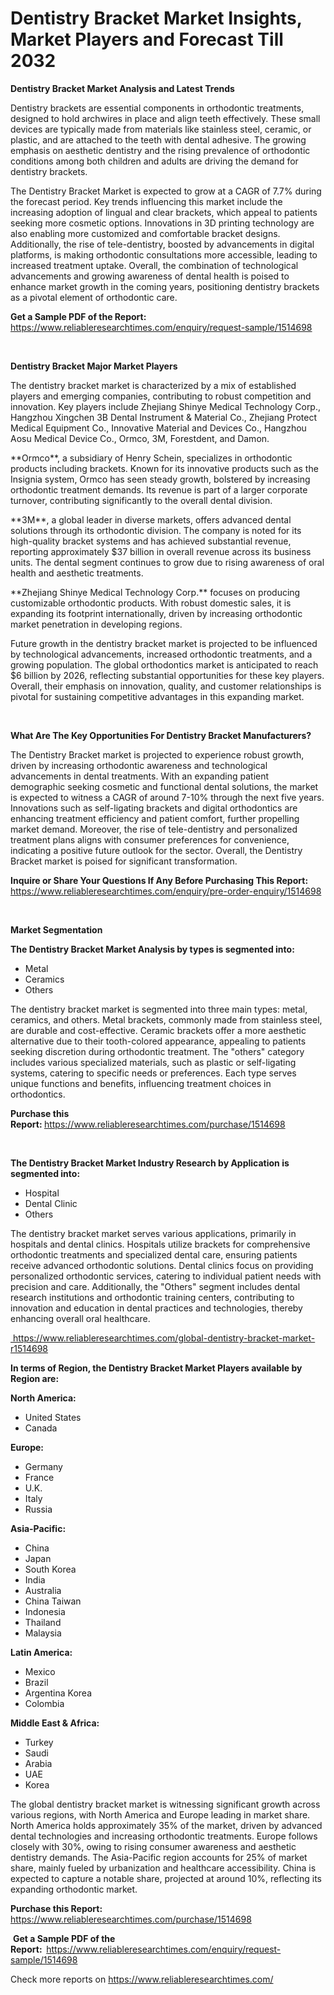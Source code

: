 <p><h1>Dentistry Bracket Market Insights, Market Players and Forecast Till 2032</h1></p><p><strong>Dentistry Bracket Market Analysis and Latest Trends</strong></p>
<p><p>Dentistry brackets are essential components in orthodontic treatments, designed to hold archwires in place and align teeth effectively. These small devices are typically made from materials like stainless steel, ceramic, or plastic, and are attached to the teeth with dental adhesive. The growing emphasis on aesthetic dentistry and the rising prevalence of orthodontic conditions among both children and adults are driving the demand for dentistry brackets.</p><p>The Dentistry Bracket Market is expected to grow at a CAGR of 7.7% during the forecast period. Key trends influencing this market include the increasing adoption of lingual and clear brackets, which appeal to patients seeking more cosmetic options. Innovations in 3D printing technology are also enabling more customized and comfortable bracket designs. Additionally, the rise of tele-dentistry, boosted by advancements in digital platforms, is making orthodontic consultations more accessible, leading to increased treatment uptake. Overall, the combination of technological advancements and growing awareness of dental health is poised to enhance market growth in the coming years, positioning dentistry brackets as a pivotal element of orthodontic care.</p></p>
<p><strong>Get a Sample PDF of the Report:&nbsp;</strong> <a href="https://www.reliableresearchtimes.com/enquiry/request-sample/1514698?utm_campaign=2264&utm_medium=2&utm_source=Github&utm_content=ia&utm_term=29032025&utm_id=dentistry-bracket">https://www.reliableresearchtimes.com/enquiry/request-sample/1514698</a></p>
<p>&nbsp;</p>
<p><strong>Dentistry Bracket Major Market Players</strong></p>
<p><p>The dentistry bracket market is characterized by a mix of established players and emerging companies, contributing to robust competition and innovation. Key players include Zhejiang Shinye Medical Technology Corp., Hangzhou Xingchen 3B Dental Instrument & Material Co., Zhejiang Protect Medical Equipment Co., Innovative Material and Devices Co., Hangzhou Aosu Medical Device Co., Ormco, 3M, Forestdent, and Damon.</p><p>**Ormco**, a subsidiary of Henry Schein, specializes in orthodontic products including brackets. Known for its innovative products such as the Insignia system, Ormco has seen steady growth, bolstered by increasing orthodontic treatment demands. Its revenue is part of a larger corporate turnover, contributing significantly to the overall dental division.</p><p>**3M**, a global leader in diverse markets, offers advanced dental solutions through its orthodontic division. The company is noted for its high-quality bracket systems and has achieved substantial revenue, reporting approximately $37 billion in overall revenue across its business units. The dental segment continues to grow due to rising awareness of oral health and aesthetic treatments.</p><p>**Zhejiang Shinye Medical Technology Corp.** focuses on producing customizable orthodontic products. With robust domestic sales, it is expanding its footprint internationally, driven by increasing orthodontic market penetration in developing regions.</p><p>Future growth in the dentistry bracket market is projected to be influenced by technological advancements, increased orthodontic treatments, and a growing population. The global orthodontics market is anticipated to reach $6 billion by 2026, reflecting substantial opportunities for these key players. Overall, their emphasis on innovation, quality, and customer relationships is pivotal for sustaining competitive advantages in this expanding market.</p></p>
<p>&nbsp;</p>
<p><strong>What Are The Key Opportunities For Dentistry Bracket Manufacturers?</strong></p>
<p><p>The Dentistry Bracket market is projected to experience robust growth, driven by increasing orthodontic awareness and technological advancements in dental treatments. With an expanding patient demographic seeking cosmetic and functional dental solutions, the market is expected to witness a CAGR of around 7-10% through the next five years. Innovations such as self-ligating brackets and digital orthodontics are enhancing treatment efficiency and patient comfort, further propelling market demand. Moreover, the rise of tele-dentistry and personalized treatment plans aligns with consumer preferences for convenience, indicating a positive future outlook for the sector. Overall, the Dentistry Bracket market is poised for significant transformation.</p></p>
<p><strong>Inquire or Share Your Questions If Any Before Purchasing This Report:</strong> <a href="https://www.reliableresearchtimes.com/enquiry/pre-order-enquiry/1514698?utm_campaign=2264&utm_medium=2&utm_source=Github&utm_content=ia&utm_term=29032025&utm_id=dentistry-bracket">https://www.reliableresearchtimes.com/enquiry/pre-order-enquiry/1514698</a></p>
<p>&nbsp;</p>
<p><strong>Market Segmentation</strong></p>
<p><strong>The Dentistry Bracket Market Analysis by types is segmented into:</strong></p>
<p><ul><li>Metal</li><li>Ceramics</li><li>Others</li></ul></p>
<p><p>The dentistry bracket market is segmented into three main types: metal, ceramics, and others. Metal brackets, commonly made from stainless steel, are durable and cost-effective. Ceramic brackets offer a more aesthetic alternative due to their tooth-colored appearance, appealing to patients seeking discretion during orthodontic treatment. The "others" category includes various specialized materials, such as plastic or self-ligating systems, catering to specific needs or preferences. Each type serves unique functions and benefits, influencing treatment choices in orthodontics.</p></p>
<p><strong>Purchase this Report:&nbsp;</strong><a href="https://www.reliableresearchtimes.com/purchase/1514698?utm_campaign=2264&utm_medium=2&utm_source=Github&utm_content=ia&utm_term=29032025&utm_id=dentistry-bracket">https://www.reliableresearchtimes.com/purchase/1514698</a></p>
<p>&nbsp;</p>
<p><strong>The Dentistry Bracket Market Industry Research by Application is segmented into:</strong></p>
<p><ul><li>Hospital</li><li>Dental Clinic</li><li>Others</li></ul></p>
<p><p>The dentistry bracket market serves various applications, primarily in hospitals and dental clinics. Hospitals utilize brackets for comprehensive orthodontic treatments and specialized dental care, ensuring patients receive advanced orthodontic solutions. Dental clinics focus on providing personalized orthodontic services, catering to individual patient needs with precision and care. Additionally, the "Others" segment includes dental research institutions and orthodontic training centers, contributing to innovation and education in dental practices and technologies, thereby enhancing overall oral healthcare.</p></p>
<p><a href="https://www.reliableresearchtimes.com/global-dentistry-bracket-market-r1514698?utm_campaign=2264&utm_medium=2&utm_source=Github&utm_content=ia&utm_term=29032025&utm_id=dentistry-bracket">&nbsp;https://www.reliableresearchtimes.com/global-dentistry-bracket-market-r1514698</a></p>
<p><strong>In terms of Region, the Dentistry Bracket Market Players available by Region are:</strong></p>
<p>
    <p> <strong> North America: </strong>
        <ul>
            <li>United States</li>
            <li>Canada</li>
        </ul>
        </p> 
    <p> <strong> Europe: </strong>
        <ul>
            <li>Germany</li>
            <li>France</li>
            <li>U.K.</li>
            <li>Italy</li>
            <li>Russia</li>
        </ul>
        </p> 
    <p> <strong> Asia-Pacific: </strong>
        <ul>
            <li>China</li>
            <li>Japan</li>
            <li>South Korea</li>
            <li>India</li>
            <li>Australia</li>
            <li>China Taiwan</li>
            <li>Indonesia</li>
            <li>Thailand</li>
            <li>Malaysia</li>
        </ul>
        </p> 
    <p> <strong> Latin America: </strong>
        <ul>
            <li>Mexico</li>
            <li>Brazil</li>
            <li>Argentina Korea</li>
            <li>Colombia</li>
        </ul>
        </p> 
    <p> <strong> Middle East & Africa: </strong>
        <ul>
            <li>Turkey</li>
            <li>Saudi</li>
            <li>Arabia</li>
            <li>UAE</li>
            <li>Korea</li>
        </ul>
    </p>
    </p>
<p><p>The global dentistry bracket market is witnessing significant growth across various regions, with North America and Europe leading in market share. North America holds approximately 35% of the market, driven by advanced dental technologies and increasing orthodontic treatments. Europe follows closely with 30%, owing to rising consumer awareness and aesthetic dentistry demands. The Asia-Pacific region accounts for 25% of market share, mainly fueled by urbanization and healthcare accessibility. China is expected to capture a notable share, projected at around 10%, reflecting its expanding orthodontic market.</p></p>
<p><strong>Purchase this Report: </strong><a href="https://www.reliableresearchtimes.com/purchase/1514698?utm_campaign=2264&utm_medium=2&utm_source=Github&utm_content=ia&utm_term=29032025&utm_id=dentistry-bracket">https://www.reliableresearchtimes.com/purchase/1514698</a></p>
<p>&nbsp;<strong>Get a Sample PDF of the Report:&nbsp;&nbsp;</strong><a href="https://www.reliableresearchtimes.com/enquiry/request-sample/1514698?utm_campaign=2264&utm_medium=2&utm_source=Github&utm_content=ia&utm_term=29032025&utm_id=dentistry-bracket">https://www.reliableresearchtimes.com/enquiry/request-sample/1514698</a></p>
<p><strong></strong></p>
<p>Check more reports on <a href="https://www.reliableresearchtimes.com/?utm_campaign=2264&utm_medium=2&utm_source=Github&utm_content=ia&utm_term=29032025&utm_id=dentistry-bracket">https://www.reliableresearchtimes.com/</a></p>